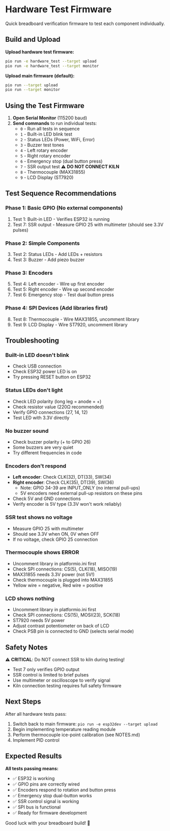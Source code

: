 # Hardware Test Firmware

Quick breadboard verification firmware to test each component individually.

## Build and Upload

**Upload hardware test firmware:**
```bash
pio run -e hardware_test --target upload
pio run -e hardware_test --target monitor
```

**Upload main firmware (default):**
```bash
pio run --target upload
pio run --target monitor
```

## Using the Test Firmware

1. **Open Serial Monitor** (115200 baud)
2. **Send commands** to run individual tests:
   - `0` - Run all tests in sequence
   - `1` - Built-in LED blink test
   - `2` - Status LEDs (Power, WiFi, Error)
   - `3` - Buzzer test tones
   - `4` - Left rotary encoder
   - `5` - Right rotary encoder
   - `6` - Emergency stop (dual button press)
   - `7` - SSR output test ⚠️ **DO NOT CONNECT KILN**
   - `8` - Thermocouple (MAX31855)
   - `9` - LCD Display (ST7920)

## Test Sequence Recommendations

### Phase 1: Basic GPIO (No external components)
1. Test 1: Built-in LED - Verifies ESP32 is running
2. Test 7: SSR output - Measure GPIO 25 with multimeter (should see 3.3V pulses)

### Phase 2: Simple Components
3. Test 2: Status LEDs - Add LEDs + resistors
4. Test 3: Buzzer - Add piezo buzzer

### Phase 3: Encoders
5. Test 4: Left encoder - Wire up first encoder
6. Test 5: Right encoder - Wire up second encoder
7. Test 6: Emergency stop - Test dual button press

### Phase 4: SPI Devices (Add libraries first)
8. Test 8: Thermocouple - Wire MAX31855, uncomment library
9. Test 9: LCD Display - Wire ST7920, uncomment library

## Troubleshooting

### Built-in LED doesn't blink
- Check USB connection
- Check ESP32 power LED is on
- Try pressing RESET button on ESP32

### Status LEDs don't light
- Check LED polarity (long leg = anode = +)
- Check resistor value (220Ω recommended)
- Verify GPIO connections (27, 14, 12)
- Test LED with 3.3V directly

### No buzzer sound
- Check buzzer polarity (+ to GPIO 26)
- Some buzzers are very quiet
- Try different frequencies in code

### Encoders don't respond
- **Left encoder**: Check CLK(32), DT(33), SW(34)
- **Right encoder**: Check CLK(35), DT(39), SW(36)
  - Note: GPIO 34-39 are INPUT_ONLY (no internal pull-ups)
  - 5V encoders need external pull-up resistors on these pins
- Check 5V and GND connections
- Verify encoder is 5V type (3.3V won't work reliably)

### SSR test shows no voltage
- Measure GPIO 25 with multimeter
- Should see 3.3V when ON, 0V when OFF
- If no voltage, check GPIO 25 connection

### Thermocouple shows ERROR
- Uncomment library in platformio.ini first
- Check SPI connections: CS(5), CLK(18), MISO(19)
- MAX31855 needs 3.3V power (not 5V!)
- Check thermocouple is plugged into MAX31855
- Yellow wire = negative, Red wire = positive

### LCD shows nothing
- Uncomment library in platformio.ini first
- Check SPI connections: CS(15), MOSI(23), SCK(18)
- ST7920 needs 5V power
- Adjust contrast potentiometer on back of LCD
- Check PSB pin is connected to GND (selects serial mode)

## Safety Notes

⚠️ **CRITICAL**: Do NOT connect SSR to kiln during testing!

- Test 7 only verifies GPIO output
- SSR control is limited to brief pulses
- Use multimeter or oscilloscope to verify signal
- Kiln connection testing requires full safety firmware

## Next Steps

After all hardware tests pass:
1. Switch back to main firmware: `pio run -e esp32dev --target upload`
2. Begin implementing temperature reading module
3. Perform thermocouple ice-point calibration (see NOTES.md)
4. Implement PID control

## Expected Results

**All tests passing means:**
- ✅ ESP32 is working
- ✅ GPIO pins are correctly wired
- ✅ Encoders respond to rotation and button press
- ✅ Emergency stop dual-button works
- ✅ SSR control signal is working
- ✅ SPI bus is functional
- ✅ Ready for firmware development

Good luck with your breadboard build! 🔧
